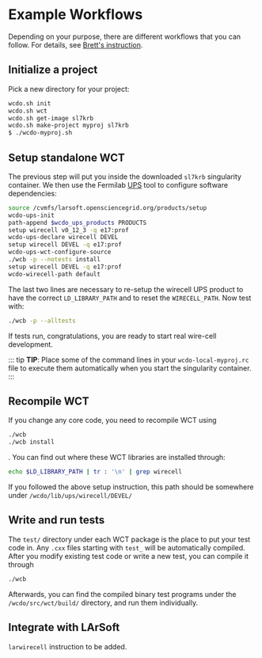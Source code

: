 # Example Workflows

Depending on your purpose, there are different workflows that you can follow. For details, see [Brett's instruction](https://github.com/WireCell/wire-cell-singularity/blob/master/wcdo.org).

## Initialize a project

Pick a new directory for your project:
```bash
wcdo.sh init
wcdo.sh wct
wcdo.sh get-image sl7krb
wcdo.sh make-project myproj sl7krb
$ ./wcdo-myproj.sh
```


## Setup standalone WCT

The previous step will put you inside the downloaded `sl7krb` singularity container.
We then use the Fermilab [UPS](https://cdcvs.fnal.gov/redmine/projects/ups/wiki/Getting_Started_Using_UPS) tool to configure software dependencies:
```bash
source /cvmfs/larsoft.opensciencegrid.org/products/setup
wcdo-ups-init
path-append $wcdo_ups_products PRODUCTS
setup wirecell v0_12_3 -q e17:prof
wcdo-ups-declare wirecell DEVEL
setup wirecell DEVEL -q e17:prof
wcdo-ups-wct-configure-source
./wcb -p --notests install
setup wirecell DEVEL -q e17:prof
wcdo-wirecell-path default
```
The last two lines are necessary to re-setup the wirecell UPS product to have the correct `LD_LIBRARY_PATH` and to reset the `WIRECELL_PATH`. Now test with:
```bash
./wcb -p --alltests
```
If tests run, congratulations, you are ready to start real wire-cell development.

::: tip
**TIP**: Place some of the command lines in your `wcdo-local-myproj.rc` file to execute them automatically when you start the singularity container.
:::

## Recompile WCT

If you change any core code, you need to recompile WCT using
```bash
./wcb
./wcb install
```
. You can find out where these WCT libraries are installed through:
```bash
echo $LD_LIBRARY_PATH | tr : '\n' | grep wirecell
```
If you followed the above setup instruction, this path should be somewhere under `/wcdo/lib/ups/wirecell/DEVEL/`

## Write and run tests

The `test/` directory under each WCT package is the place to put your test code in. Any `.cxx` files starting with `test_` will be automatically compiled. After you modify existing test code or write a new test, you can compile it through
```bash
./wcb
```
Afterwards, you can find the compiled binary test programs under the `/wcdo/src/wct/build/` directory, and run them individually.


## Integrate with LArSoft

`larwirecell` instruction to be added.